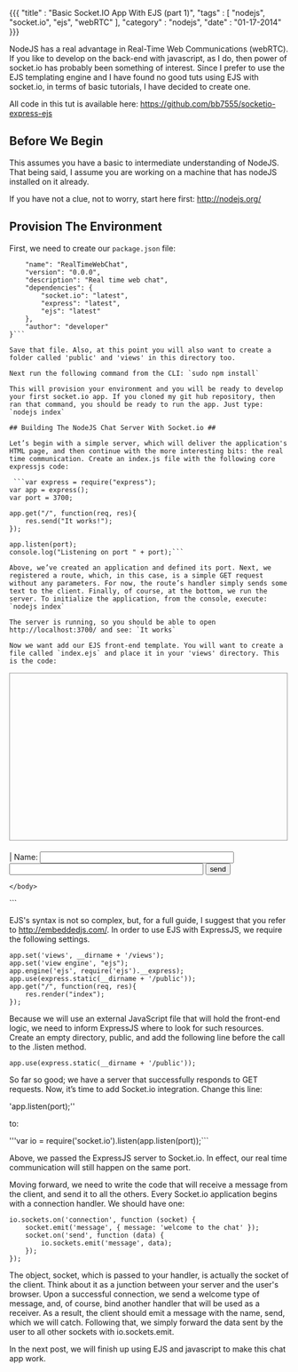 {{{
    "title"    : "Basic Socket.IO App With EJS (part 1)",
    "tags"     : [ "nodejs", "socket.io", "ejs", "webRTC" ],
    "category" : "nodejs",
    "date"     : "01-17-2014"
}}}

NodeJS has a real advantage in Real-Time Web Communications (webRTC). If you like to develop on the back-end with javascript, as I do, then power of socket.io has probably been something of interest. Since I prefer to use the EJS templating engine and I have found no good tuts using EJS with socket.io, in terms of basic tutorials, I have decided to create one.

All code in this tut is available here: https://github.com/bb7555/socketio-express-ejs

## Before We Begin ##

This assumes you have a basic to intermediate understanding of NodeJS. That being said, I assume you are working on a machine that has nodeJS installed on it already. 

If you have not a clue, not to worry, start here first: http://nodejs.org/

## Provision The Environment ##

First, we need to create our `package.json` file:

```{
    "name": "RealTimeWebChat",
    "version": "0.0.0",
    "description": "Real time web chat",
    "dependencies": {
        "socket.io": "latest",
        "express": "latest",
        "ejs": "latest"
    },
    "author": "developer"
}```

Save that file. Also, at this point you will also want to create a folder called 'public' and 'views' in this directory too.

Next run the following command from the CLI: `sudo npm install`

This will provision your environment and you will be ready to develop your first socket.io app. If you cloned my git hub repository, then ran that command, you should be ready to run the app. Just type: `nodejs index`

## Building The NodeJS Chat Server With Socket.io ##

Let’s begin with a simple server, which will deliver the application's HTML page, and then continue with the more interesting bits: the real time communication. Create an index.js file with the following core expressjs code:

 ```var express = require("express");
var app = express();
var port = 3700;
 
app.get("/", function(req, res){
    res.send("It works!");
});
 
app.listen(port);
console.log("Listening on port " + port);```

Above, we’ve created an application and defined its port. Next, we registered a route, which, in this case, is a simple GET request without any parameters. For now, the route’s handler simply sends some text to the client. Finally, of course, at the bottom, we run the server. To initialize the application, from the console, execute: `nodejs index`

The server is running, so you should be able to open http://localhost:3700/ and see: `It works`

Now we want add our EJS front-end template. You will want to create a file called `index.ejs` and place it in your 'views' directory. This is the code:

```
<html>
	<head>
		<title>Real time web chat</title>
		<script src='/chat.js' type='text/javascript'></script>
		<script src='/socket.io/socket.io.js' type='text/javascript'></script>
	<body>
		<div id='content' style='width: 500px; height: 300px; margin: 0 0 20px 0; border: solid 1px #999; overflow-y: scroll;'></div>
			<div class="controls">
				| Name:
				<input id='name' style='width:350px' />
				<br />
				<input id='field' style='width:350px;' />
				<input id='send' type='button' value='send' />
			</div>
		
	</body>
</html>
```

EJS's syntax is not so complex, but, for a full guide, I suggest that you refer to http://embeddedjs.com/. In order to use EJS with ExpressJS, we require the following settings.

```
app.set('views', __dirname + '/views');
app.set('view engine', "ejs");
app.engine('ejs', require('ejs').__express);
app.use(express.static(__dirname + '/public'));
app.get("/", function(req, res){
    res.render("index");
});
```

Because we will use an external JavaScript file that will hold the front-end logic, we need to inform ExpressJS where to look for such resources. Create an empty directory, public, and add the following line before the call to the .listen method.

`app.use(express.static(__dirname + '/public'));`

So far so good; we have a server that successfully responds to GET requests. Now, it’s time to add Socket.io integration. Change this line:

'app.listen(port);''

to:

'''var io = require('socket.io').listen(app.listen(port));```

Above, we passed the ExpressJS server to Socket.io. In effect, our real time communication will still happen on the same port.

Moving forward, we need to write the code that will receive a message from the client, and send it to all the others. Every Socket.io application begins with a connection handler. We should have one:

```
io.sockets.on('connection', function (socket) {
    socket.emit('message', { message: 'welcome to the chat' });
    socket.on('send', function (data) {
        io.sockets.emit('message', data);
    });
});
```

The object, socket, which is passed to your handler, is actually the socket of the client. Think about it as a junction between your server and the user's browser. Upon a successful connection, we send a welcome type of message, and, of course, bind another handler that will be used as a receiver. As a result, the client should emit a message with the name, send, which we will catch. Following that, we simply forward the data sent by the user to all other sockets with io.sockets.emit.

In the next post, we will finish up using EJS and javascript to make this chat app work.